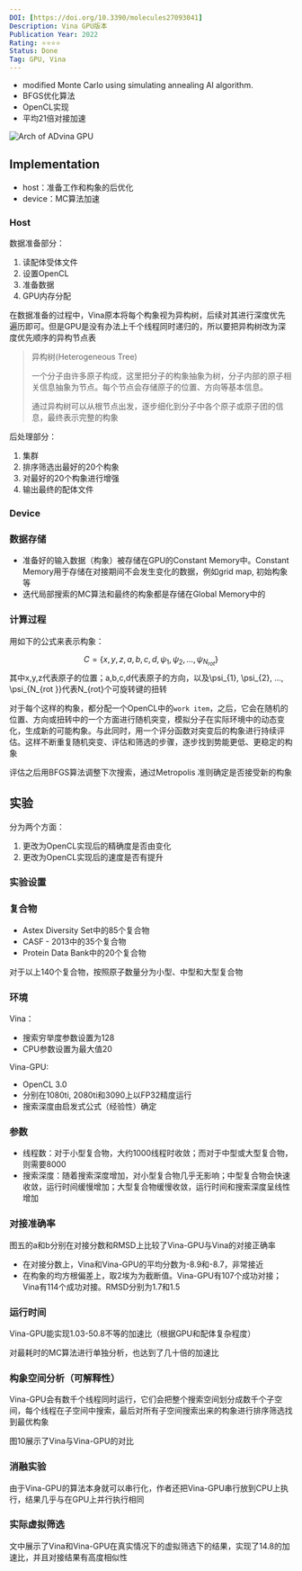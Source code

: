 ```yaml
---
DOI: [https://doi.org/10.3390/molecules27093041]
Description: Vina GPU版本 
Publication Year: 2022
Rating: ⭐⭐⭐⭐
Status: Done
Tag: GPU, Vina
---
```

- modified Monte Carlo using simulating annealing AI algorithm.
- BFGS优化算法
- OpenCL实现
- 平均21倍对接加速

![Arch of ADvina GPU](https://lbw-img-lbw.oss-cn-beijing.aliyuncs.com/img/202506251714906.jpeg)

## Implementation

- host：准备工作和构象的后优化
- device：MC算法加速

### Host

数据准备部分：
1. 读配体受体文件
2. 设置OpenCL
3. 准备数据
4. GPU内存分配

在数据准备的过程中，Vina原本将每个构象视为异构树，后续对其进行深度优先遍历即可。但是GPU是没有办法上千个线程同时递归的，所以要把异构树改为深度优先顺序的异构节点表

> 异构树(Heterogeneous Tree)
> 
> 一个分子由许多原子构成，这里把分子的构象抽象为树，分子内部的原子相关信息抽象为节点。每个节点会存储原子的位置、方向等基本信息。
> 
> 通过异构树可以从根节点出发，逐步细化到分子中各个原子或原子团的信息，最终表示完整的构象

后处理部分：
1. 集群
2. 排序筛选出最好的20个构象
3. 对最好的20个构象进行增强
4. 输出最终的配体文件

### Device

### 数据存储

- 准备好的输入数据（构象）被存储在GPU的Constant Memory中。Constant Memory用于存储在对接期间不会发生变化的数据，例如grid map, 初始构象等
- 迭代局部搜索的MC算法和最终的构象都是存储在Global Memory中的

### 计算过程

用如下的公式来表示构象：

$$  
C=\left\{x, y, z, a, b, c, d, \psi_{1}, \psi_{2}, ..., \psi_{N_{r o t}}\right\}  
$$
其中x,y,z代表原子的位置；a,b,c,d代表原子的方向，以及\psi_{1}, \psi_{2}, ..., \psi_{N_{rot }}代表N_{rot}个可旋转键的扭转

对于每个这样的构象，都分配一个OpenCL中的`work item`，之后，它会在随机的位置、方向或扭转中的一个方面进行随机突变，模拟分子在实际环境中的动态变化，生成新的可能构象。与此同时，用一个评分函数对突变后的构象进行持续评估。这样不断重复随机突变、评估和筛选的步骤，逐步找到势能更低、更稳定的构象

评估之后用BFGS算法调整下次搜索，通过Metropolis 准则确定是否接受新的构象

## 实验

分为两个方面：
1. 更改为OpenCL实现后的精确度是否由变化
2. 更改为OpenCL实现后的速度是否有提升

### 实验设置

### 复合物

- Astex Diversity Set中的85个复合物
- CASF - 2013中的35个复合物
- Protein Data Bank中的20个复合物

对于以上140个复合物，按照原子数量分为小型、中型和大型复合物

### 环境

Vina：
- 搜索穷举度参数设置为128
- CPU参数设置为最大值20

Vina-GPU:
- OpenCL 3.0
- 分别在1080ti, 2080ti和3090上以FP32精度运行
- 搜索深度由启发式公式（经验性）确定

### 参数

- 线程数：对于小型复合物，大约1000线程时收敛；而对于中型或大型复合物，则需要8000
- 搜索深度：随着搜索深度增加，对小型复合物几乎无影响；中型复合物会快速收敛，运行时间缓慢增加；大型复合物缓慢收敛，运行时间和搜索深度呈线性增加

### 对接准确率

图五的a和b分别在对接分数和RMSD上比较了Vina-GPU与Vina的对接正确率
- 在对接分数上，Vina和Vina-GPU的平均分数为-8.9和-8.7，非常接近
- 在构象的均方根偏差上，取2埃为为截断值。Vina-GPU有107个成功对接；Vina有114个成功对接。RMSD分别为1.7和1.5

### 运行时间

Vina-GPU能实现1.03-50.8不等的加速比（根据GPU和配体复杂程度）

对最耗时的MC算法进行单独分析，也达到了几十倍的加速比

### 构象空间分析（可解释性）

Vina-GPU会有数千个线程同时运行，它们会把整个搜索空间划分成数千个子空间，每个线程在子空间中搜索，最后对所有子空间搜索出来的构象进行排序筛选找到最优构象

图10展示了Vina与Vina-GPU的对比

### 消融实验

由于Vina-GPU的算法本身就可以串行化，作者还把Vina-GPU串行放到CPU上执行，结果几乎与在GPU上并行执行相同

### 实际虚拟筛选

文中展示了Vina和Vina-GPU在真实情况下的虚拟筛选下的结果，实现了14.8的加速比，并且对接结果有高度相似性